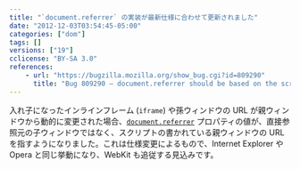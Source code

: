```yaml
---
title: "`document.referrer` の実装が最新仕様に合わせて更新されました"
date: "2012-12-03T03:54:45-05:00"
categories: ["dom"]
tags: []
versions: ["19"]
cclicense: "BY-SA 3.0"
references:
    - url: "https://bugzilla.mozilla.org/show_bug.cgi?id=809290"
      title: "Bug 809290 – document.referrer should be based on the script entry point"
---
```

入れ子になったインラインフレーム (`iframe`) や孫ウィンドウの URL が親ウィンドウから動的に変更された場合、[`document.referrer`](https://developer.mozilla.org/ja/docs/DOM/document.referrer) プロパティの値が、直接参照元の子ウィンドウではなく、スクリプトの書かれている親ウィンドウの URL を指すようになりました。これは仕様変更によるもので、Internet Explorer や Opera と同じ挙動になり、WebKit も追従する見込みです。
